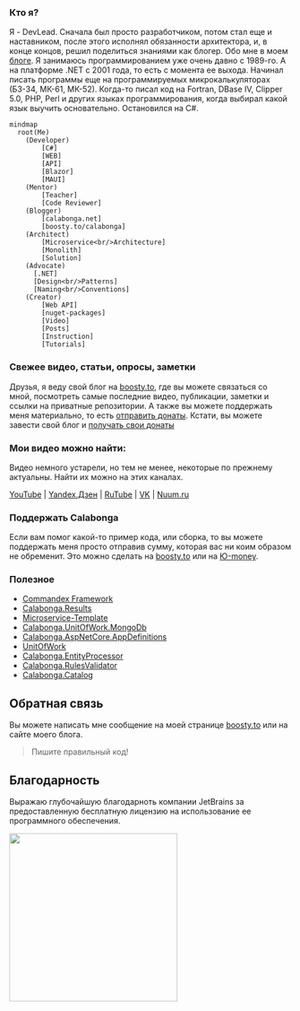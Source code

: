 ### Кто я?

Я - DevLead. Cначала был просто разработчиком, потом стал еще и наставником, после этого исполнял обязанности архитектора, и, в конце концов, решил поделиться знаниями как блогер. Обо мне в моем [блоге](https://www.calabonga.net/site/author). Я занимаюсь программированием уже очень давно с 1989-го. А на платформе .NET с 2001 года, то есть с момента ее выхода. Начинал писать программы еще на программируемых микрокалькуляторах (БЗ-34, МК-61, МК-52). Когда-то писал код на Fortran, DBase IV, Clipper 5.0, PHP, Perl и других языках программирования, когда выбирал какой язык выучить основательно. Остановился на C#.

``` mermaid
mindmap
  root(Me)
    (Developer)
        [C#]
        [WEB]
        [API]
        [Blazor]
        [MAUI]
    (Mentor)
        [Teacher]
        [Code Reviewer]
    (Blogger)
        [calabonga.net]
        [boosty.to/calabonga]
    (Architect)
        [Microservice<br/>Architecture]
        [Monolith]
        [Solution]
    (Advocate)
      [.NET]
      [Design<br/>Patterns]
      [Naming<br/>Conventions]
    (Creator)
        [Web API]
        [nuget-packages]
        [Video]
        [Posts]
        [Instruction]
        [Tutorials]
```

### Свежее видео, статьи, опросы, заметки

Друзья, я веду свой блог на [boosty.to](https://boosty.to/calabonga), где вы можете связаться со мной, посмотреть самые последние видео, публикации, заметки и ссылки на приватные репозитории. А также вы можете поддержать меня материально, то есть [отправить донаты](https://boosty.to/calabonga/donate). Кстати, вы можете завести свой блог и [получать свои донаты](https://boosty.to/calabonga/ref)

### Мои видео можно найти:

Видео немного устарели, но тем не менее, некоторые по прежнему актуальны. Найти их можно на этих каналах.

[YouTube](https://www.youtube.com/sergeicalabonga) | [Yandex.Дзен](https://dzen.ru/calabonga) | [RuTube](https://rutube.ru/channel/24598124/) | [VK](https://vk.com/video/@calabonga) | [Nuum.ru](https://nuum.ru/channel/calabonga)

### Поддержать Calabonga
Если вам помог какой-то пример кода, или сборка, то вы можете поддержать меня просто отправив сумму, которая вас ни коим образом не обременит. Это можно сделать на [boosty.to](https://boosty.to/calabonga/donate) или на [Ю-money](https://yoomoney.ru/fundraise/139LU394HC1.240611).

### Полезное
* [Commandex Framework]([https://github.com/search?q=owner%3ACalabonga+Commandex&type=repositories](https://github.com/search?q=Calabonga.Commandex&type=repositories))
* [Calabonga.Results](https://www.nuget.org/packages/Calabonga.Results)
* [Microservice-Template](https://github.com/Calabonga/Microservice-Template)
* [Calabonga.UnitOfWork.MongoDb](https://github.com/Calabonga/Calabonga.UnitOfWork.MongoDb)
* [Calabonga.AspNetCore.AppDefinitions](https://github.com/Calabonga/Calabonga.AspNetCore.AppDefinitions)
* [UnitOfWork](https://github.com/Calabonga/UnitOfWork)
* [Calabonga.EntityProcessor](https://github.com/Calabonga/Calabonga.EntityProcessor)
* [Calabonga.RulesValidator](https://github.com/Calabonga/Calabonga.RulesValidator)
* [Calabonga.Catalog](https://github.com/Calabonga/Calabonga.Catalog)

## Обратная связь
Вы можете написать мне сообщение на моей странице [boosty.to](https://boosty.to/calabonga) или на сайте моего блога. 

> Пишите правильный код!

## Благодарность
Выражаю глубочайшую благодарноть компании JetBrains за предоставленную бесплатную лицензию на использование ее программного обеспечения.

<img src="https://github.com/Calabonga/Calabonga/assets/346209/187f4614-2b8f-40df-99d0-68ce852e66e8" width="300px" />

